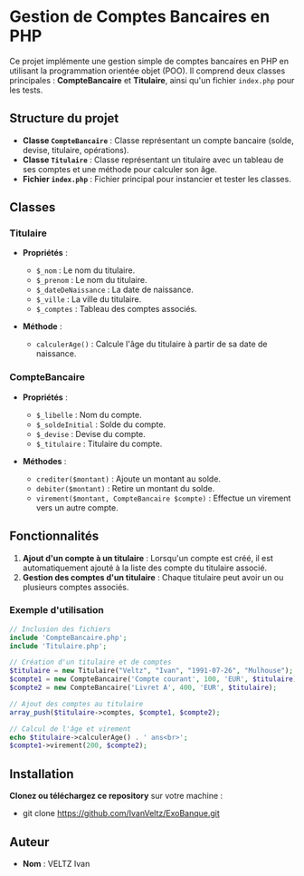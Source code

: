 # Gestion de Comptes Bancaires en PHP

Ce projet implémente une gestion simple de comptes bancaires en PHP en utilisant la programmation orientée objet (POO). Il comprend deux classes principales : **CompteBancaire** et **Titulaire**, ainsi qu'un fichier `index.php` pour les tests.

## Structure du projet

- **Classe `CompteBancaire`** : Classe représentant un compte bancaire (solde, devise, titulaire, opérations).
- **Classe `Titulaire`** : Classe représentant un titulaire avec un tableau de ses comptes et une méthode pour calculer son âge.
- **Fichier `index.php`** : Fichier principal pour instancier et tester les classes.

## Classes

### Titulaire

- **Propriétés** :
  - `$_nom` : Le nom du titulaire.
  - `$_prenom` : Le nom du titulaire.
  - `$_dateDeNaissance` : La date de naissance.
  - `$_ville` : La ville du titulaire.
  - `$_comptes` : Tableau des comptes associés.
  
- **Méthode** :
  - `calculerAge()` : Calcule l'âge du titulaire à partir de sa date de naissance.

### CompteBancaire

- **Propriétés** :
  - `$_libelle` : Nom du compte.
  - `$_soldeInitial` : Solde du compte.
  - `$_devise` : Devise du compte.
  - `$_titulaire` : Titulaire du compte.
  
- **Méthodes** :
  - `crediter($montant)` : Ajoute un montant au solde.
  - `debiter($montant)` : Retire un montant du solde.
  - `virement($montant, CompteBancaire $compte)` : Effectue un virement vers un autre compte.
 
## Fonctionnalités

1. **Ajout d'un compte à un titulaire** : Lorsqu'un compte est créé, il est automatiquement ajouté à la liste des compte du titulaire associé.
2. **Gestion des comptes d'un titulaire** : Chaque titulaire peut avoir un ou plusieurs comptes associés.

### Exemple d'utilisation

```php
// Inclusion des fichiers
include 'CompteBancaire.php';
include 'Titulaire.php';

// Création d'un titulaire et de comptes
$titulaire = new Titulaire("Veltz", "Ivan", "1991-07-26", "Mulhouse");
$compte1 = new CompteBancaire('Compte courant', 100, 'EUR', $titulaire);
$compte2 = new CompteBancaire('Livret A', 400, 'EUR', $titulaire);

// Ajout des comptes au titulaire
array_push($titulaire->comptes, $compte1, $compte2);

// Calcul de l'âge et virement
echo $titulaire->calculerAge() . ' ans<br>';
$compte1->virement(200, $compte2);
```

## Installation

**Clonez ou téléchargez ce repository** sur votre machine :
   
   - git clone https://github.com/IvanVeltz/ExoBanque.git

## Auteur

- **Nom** : VELTZ Ivan
